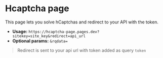 # Hcaptcha page
This page lets you solve hCaptchas and redirect to your API with the token.

- **Usage:** `https://hcaptcha-page.pages.dev?sitekey=site_key&redirect=api_url`
- **Optional params:** `&rqdata=`

> Redirect is sent to your api url with token added as query `token`
